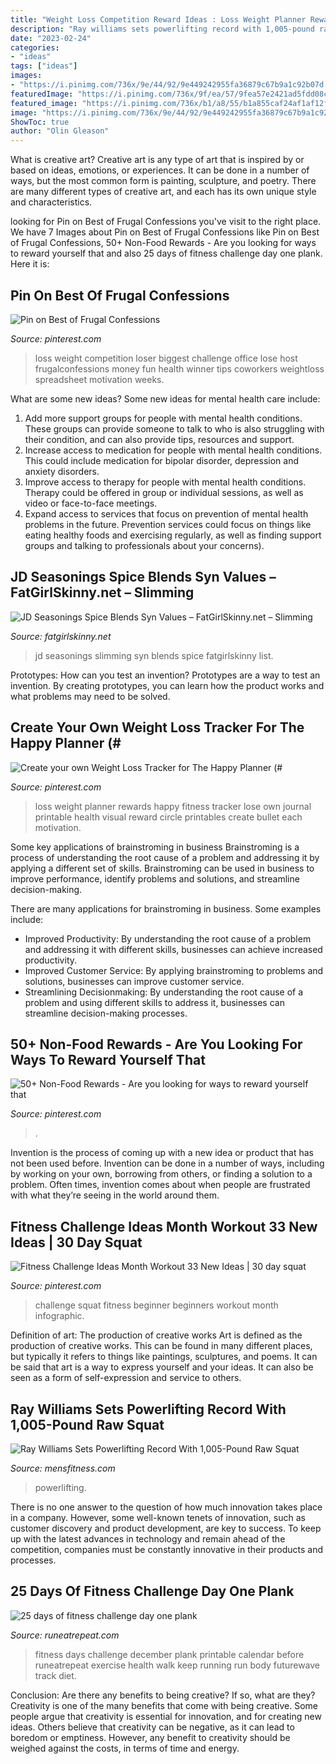```yaml
---
title: "Weight Loss Competition Reward Ideas : Loss Weight Planner Rewards Happy Fitness Tracker Lose Own Journal Printable Health Visual Reward Circle Printables Create Bullet Each Motivation"
description: "Ray williams sets powerlifting record with 1,005-pound raw squat"
date: "2023-02-24"
categories:
- "ideas"
tags: ["ideas"]
images:
- "https://i.pinimg.com/736x/9e/44/92/9e449242955fa36879c67b9a1c92b07d.jpg"
featuredImage: "https://i.pinimg.com/736x/9f/ea/57/9fea57e2421ad5fdd08caddd6f8c123b.jpg"
featured_image: "https://i.pinimg.com/736x/b1/a8/55/b1a855caf24af1af12fbe91307839c27.jpg"
image: "https://i.pinimg.com/736x/9e/44/92/9e449242955fa36879c67b9a1c92b07d.jpg"
ShowToc: true
author: "Olin Gleason"
---
```



What is creative art?
Creative art is any type of art that is inspired by or based on ideas, emotions, or experiences. It can be done in a number of ways, but the most common form is painting, sculpture, and poetry. There are many different types of creative art, and each has its own unique style and characteristics.

	

		
looking for Pin on Best of Frugal Confessions you've visit to the right place. We have 7 Images about Pin on Best of Frugal Confessions like Pin on Best of Frugal Confessions, 50+ Non-Food Rewards - Are you looking for ways to reward yourself that and also 25 days of fitness challenge day one plank. Here it is:
		
    
## Pin On Best Of Frugal Confessions

<img loading=lazy src="https://i.pinimg.com/736x/b1/a8/55/b1a855caf24af1af12fbe91307839c27.jpg" onerror="this.onerror=null;this.src='https://tse3.mm.bing.net/th?id=OIP.MM1Y0qFdvsTKM_2zcMjpbgHaLG&amp;pid=15.1';" alt="Pin on Best of Frugal Confessions">

_Source: pinterest.com_

>loss weight competition loser biggest challenge office lose host frugalconfessions money fun health winner tips coworkers weightloss spreadsheet motivation weeks. 

	

What are some new ideas?
Some new ideas for mental health care include:
1. Add more support groups for people with mental health conditions. These groups can provide someone to talk to who is also struggling with their condition, and can also provide tips, resources and support.
2. Increase access to medication for people with mental health conditions. This could include medication for bipolar disorder, depression and anxiety disorders.
3. Improve access to therapy for people with mental health conditions. Therapy could be offered in group or individual sessions, as well as video or face-to-face meetings.
4. Expand access to services that focus on prevention of mental health problems in the future. Prevention services could focus on things like eating healthy foods and exercising regularly, as well as finding support groups and talking to professionals about your concerns).

    
## JD Seasonings Spice Blends Syn Values – FatGirlSkinny.net – Slimming

<img loading=lazy src="http://fatgirlskinny.net/wp-content/uploads/2017/10/IMG_0508.jpg" onerror="this.onerror=null;this.src='https://tse2.mm.bing.net/th?id=OIP.p7suE39RDVuL1OkL5KkaRgHaFj&amp;pid=15.1';" alt="JD Seasonings Spice Blends Syn Values – FatGirlSkinny.net – Slimming">

_Source: fatgirlskinny.net_

>jd seasonings slimming syn blends spice fatgirlskinny list. 

	

Prototypes: How can you test an invention?
Prototypes are a way to test an invention. By creating prototypes, you can learn how the product works and what problems may need to be solved.

    
## Create Your Own Weight Loss Tracker For The Happy Planner (#

<img loading=lazy src="https://s-media-cache-ak0.pinimg.com/736x/98/1f/02/981f029db5eb6b774fc2fec2b20c8922.jpg" onerror="this.onerror=null;this.src='https://tse2.mm.bing.net/th?id=OIP.2l3beNSuDNcmxxjiYdkA6wHaJ4&amp;pid=15.1';" alt="Create your own Weight Loss Tracker for The Happy Planner (#">

_Source: pinterest.com_

>loss weight planner rewards happy fitness tracker lose own journal printable health visual reward circle printables create bullet each motivation. 

	

Some key applications of brainstroming in business
Brainstroming is a process of understanding the root cause of a problem and addressing it by applying a different set of skills. Brainstroming can be used in business to improve performance, identify problems and solutions, and streamline decision-making.

There are many applications for brainstroming in business. Some examples include: 

- Improved Productivity: By understanding the root cause of a problem and addressing it with different skills, businesses can achieve increased productivity.
- Improved Customer Service: By applying brainstroming to problems and solutions, businesses can improve customer service.
- Streamlining Decisionmaking: By understanding the root cause of a problem and using different skills to address it, businesses can streamline decision-making processes.

    
## 50+ Non-Food Rewards - Are You Looking For Ways To Reward Yourself That

<img loading=lazy src="https://i.pinimg.com/736x/9f/ea/57/9fea57e2421ad5fdd08caddd6f8c123b.jpg" onerror="this.onerror=null;this.src='https://tse4.mm.bing.net/th?id=OIP.vBiBYD4SP1NppJG8H1vS_QHaLH&amp;pid=15.1';" alt="50+ Non-Food Rewards - Are you looking for ways to reward yourself that">

_Source: pinterest.com_

>. 

	

Invention is the process of coming up with a new idea or product that has not been used before. Invention can be done in a number of ways, including by working on your own, borrowing from others, or finding a solution to a problem. Often times, invention comes about when people are frustrated with what they’re seeing in the world around them.

    
## Fitness Challenge Ideas Month Workout 33 New Ideas | 30 Day Squat

<img loading=lazy src="https://i.pinimg.com/736x/9e/44/92/9e449242955fa36879c67b9a1c92b07d.jpg" onerror="this.onerror=null;this.src='https://tse1.mm.bing.net/th?id=OIP.aeG6K2WTP-VVbvAv-YBilwAAAA&amp;pid=15.1';" alt="Fitness Challenge Ideas Month Workout 33 New Ideas | 30 day squat">

_Source: pinterest.com_

>challenge squat fitness beginner beginners workout month infographic. 

	

Definition of art: The production of creative works
Art is defined as the production of creative works. This can be found in many different places, but typically it refers to things like paintings, sculptures, and poems. It can be said that art is a way to express yourself and your ideas. It can also be seen as a form of self-expression and service to others.

    
## Ray Williams Sets Powerlifting Record With 1,005-Pound Raw Squat

<img loading=lazy src="https://www.mensjournal.com/wp-content/uploads/mf/ray-williams-powerlifting-squat-world-record-main.jpg?w=1200&amp;h=630&amp;crop=1" onerror="this.onerror=null;this.src='https://tse3.mm.bing.net/th?id=OIP.Ou9LSDBaCTr20qUmnoWDAgHaD7&amp;pid=15.1';" alt="Ray Williams Sets Powerlifting Record With 1,005-Pound Raw Squat">

_Source: mensfitness.com_

>powerlifting. 

	

There is no one answer to the question of how much innovation takes place in a company. However, some well-known tenets of innovation, such as customer discovery and product development, are key to success. To keep up with the latest advances in technology and remain ahead of the competition, companies must be constantly innovative in their products and processes.

    
## 25 Days Of Fitness Challenge Day One Plank

<img loading=lazy src="https://runeatrepeat.com/wp-content/uploads/2013/12/25-Days-of-Fitness-with-RunEatRepeat.jpg" onerror="this.onerror=null;this.src='https://tse2.mm.bing.net/th?id=OIP.e79l12AvZ2bUaYKDOdGKiwHaEK&amp;pid=15.1';" alt="25 days of fitness challenge day one plank">

_Source: runeatrepeat.com_

>fitness days challenge december plank printable calendar before runeatrepeat exercise health walk keep running run body futurewave track diet. 

	

Conclusion: Are there any benefits to being creative? If so, what are they?
Creativity is one of the many benefits that come with being creative. Some people argue that creativity is essential for innovation, and for creating new ideas. Others believe that creativity can be negative, as it can lead to boredom or emptiness. However, any benefit to creativity should be weighed against the costs, in terms of time and energy.

